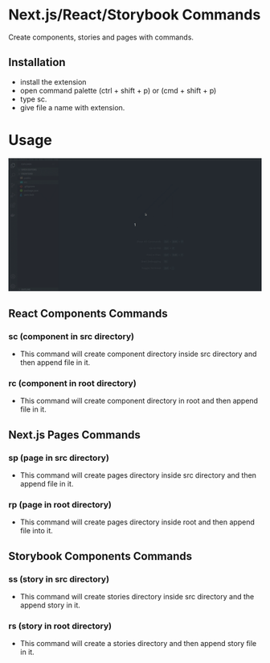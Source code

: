 # Next.js/React/Storybook Commands

Create components, stories and pages with commands.

## Installation

- install the extension
- open command palette (ctrl + shift + p) or (cmd + shift + p)
- type sc.
- give file a name with extension.

# Usage

![Usage](./assets/next.js-react-storybook-commands.gif)

## React Components Commands

### sc (component in src directory)

- This command will create component directory inside src directory and then append file in it.

### rc (component in root directory)

- This command will create component directory in root and then append file in it.

## Next.js Pages Commands

### sp (page in src directory)

- This command will create pages directory inside src directory and then append file in it.

### rp (page in root directory)

- This command will create pages directory inside root and then append file into it.

## Storybook Components Commands

### ss (story in src directory)

- This command will create stories directory inside src directory and the append story in it.

### rs (story in root directory)

- This command will create a stories directory and then append story file in it.
